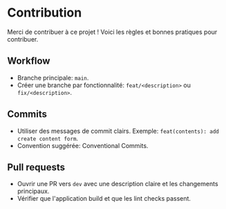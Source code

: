 # Contribution

Merci de contribuer à ce projet ! Voici les règles et bonnes pratiques pour contribuer.

## Workflow

- Branche principale: `main`.
- Créer une branche par fonctionnalité: `feat/<description>` ou `fix/<description>`.

## Commits

- Utiliser des messages de commit clairs. Exemple: `feat(contents): add create content form`.
- Convention suggérée: Conventional Commits.

## Pull requests

- Ouvrir une PR vers `dev` avec une description claire et les changements principaux.
- Vérifier que l'application build et que les lint checks passent.
